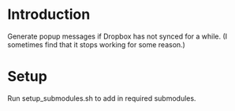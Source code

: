 # Introduction
Generate popup messages if Dropbox has not synced for a while. (I sometimes find that it stops working for some reason.)

# Setup
Run setup_submodules.sh to add in required submodules.

